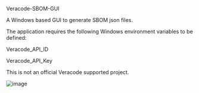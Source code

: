 Veracode-SBOM-GUI

A Windows based GUI to generate SBOM json files.

The application requires the following Windows environment variables to be defined:

Veracode_API_ID

Veracode_API_Key

This is not an official Veracode supported project.

![image](https://github.com/gilmore867/Veracode-SBOM-GUI/assets/19678778/c9eb0ce4-7682-4869-8c05-9b24144161d1)

